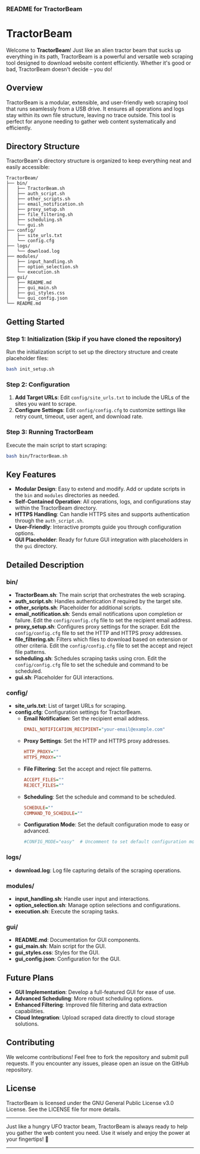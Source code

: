 ### README for TractorBeam

# TractorBeam

Welcome to **TractorBeam**! Just like an alien tractor beam that sucks up everything in its path, TractorBeam is a powerful and versatile web scraping tool designed to download website content efficiently. Whether it's good or bad, TractorBeam doesn't decide – you do!

## Overview

TractorBeam is a modular, extensible, and user-friendly web scraping tool that runs seamlessly from a USB drive. It ensures all operations and logs stay within its own file structure, leaving no trace outside. This tool is perfect for anyone needing to gather web content systematically and efficiently.

## Directory Structure

TractorBeam's directory structure is organized to keep everything neat and easily accessible:

```
TractorBeam/
├── bin/
│   ├── TractorBeam.sh
│   ├── auth_script.sh
│   ├── other_scripts.sh
│   ├── email_notification.sh
│   ├── proxy_setup.sh
│   ├── file_filtering.sh
│   ├── scheduling.sh
│   └── gui.sh
├── config/
│   ├── site_urls.txt
│   └── config.cfg
├── logs/
│   └── download.log
├── modules/
│   ├── input_handling.sh
│   ├── option_selection.sh
│   └── execution.sh
├── gui/
│   ├── README.md
│   ├── gui_main.sh
│   ├── gui_styles.css
│   └── gui_config.json
└── README.md
```

## Getting Started

### Step 1: Initialization (Skip if you have cloned the repository)

Run the initialization script to set up the directory structure and create placeholder files:

```bash
bash init_setup.sh
```

### Step 2: Configuration

1. **Add Target URLs**: Edit `config/site_urls.txt` to include the URLs of the sites you want to scrape.
2. **Configure Settings**: Edit `config/config.cfg` to customize settings like retry count, timeout, user agent, and download rate.

### Step 3: Running TractorBeam

Execute the main script to start scraping:

```bash
bash bin/TractorBeam.sh
```

## Key Features

- **Modular Design**: Easy to extend and modify. Add or update scripts in the `bin` and `modules` directories as needed.
- **Self-Contained Operation**: All operations, logs, and configurations stay within the TractorBeam directory.
- **HTTPS Handling**: Can handle HTTPS sites and supports authentication through the `auth_script.sh`.
- **User-Friendly**: Interactive prompts guide you through configuration options.
- **GUI Placeholder**: Ready for future GUI integration with placeholders in the `gui` directory.

## Detailed Description

### bin/

- **TractorBeam.sh**: The main script that orchestrates the web scraping.
- **auth_script.sh**: Handles authentication if required by the target site.
- **other_scripts.sh**: Placeholder for additional scripts.
- **email_notification.sh**: Sends email notifications upon completion or failure. Edit the `config/config.cfg` file to set the recipient email address.
- **proxy_setup.sh**: Configures proxy settings for the scraper. Edit the `config/config.cfg` file to set the HTTP and HTTPS proxy addresses.
- **file_filtering.sh**: Filters which files to download based on extension or other criteria. Edit the `config/config.cfg` file to set the accept and reject file patterns.
- **scheduling.sh**: Schedules scraping tasks using cron. Edit the `config/config.cfg` file to set the schedule and command to be scheduled.
- **gui.sh**: Placeholder for GUI interactions.

### config/

- **site_urls.txt**: List of target URLs for scraping.
- **config.cfg**: Configuration settings for TractorBeam.
    - **Email Notification**: Set the recipient email address.
        ```ini
        EMAIL_NOTIFICATION_RECIPIENT="your-email@example.com"
        ```
    - **Proxy Settings**: Set the HTTP and HTTPS proxy addresses.
        ```ini
        HTTP_PROXY=""
        HTTPS_PROXY=""
        ```
    - **File Filtering**: Set the accept and reject file patterns.
        ```ini
        ACCEPT_FILES=""
        REJECT_FILES=""
        ```
    - **Scheduling**: Set the schedule and command to be scheduled.
        ```ini
        SCHEDULE=""
        COMMAND_TO_SCHEDULE=""
        ```
    - **Configuration Mode**: Set the default configuration mode to easy or advanced.
        ```ini
        #CONFIG_MODE="easy"  # Uncomment to set default configuration mode
        ```

### logs/

- **download.log**: Log file capturing details of the scraping operations.

### modules/

- **input_handling.sh**: Handle user input and interactions.
- **option_selection.sh**: Manage option selections and configurations.
- **execution.sh**: Execute the scraping tasks.

### gui/

- **README.md**: Documentation for GUI components.
- **gui_main.sh**: Main script for the GUI.
- **gui_styles.css**: Styles for the GUI.
- **gui_config.json**: Configuration for the GUI.

## Future Plans

- **GUI Implementation**: Develop a full-featured GUI for ease of use.
- **Advanced Scheduling**: More robust scheduling options.
- **Enhanced Filtering**: Improved file filtering and data extraction capabilities.
- **Cloud Integration**: Upload scraped data directly to cloud storage solutions.

## Contributing

We welcome contributions! Feel free to fork the repository and submit pull requests. If you encounter any issues, please open an issue on the GitHub repository.

## License

TractorBeam is licensed under the GNU General Public License v3.0 License. See the LICENSE file for more details.

---

Just like a hungry UFO tractor beam, TractorBeam is always ready to help you gather the web content you need. Use it wisely and enjoy the power at your fingertips! 🚀

---
